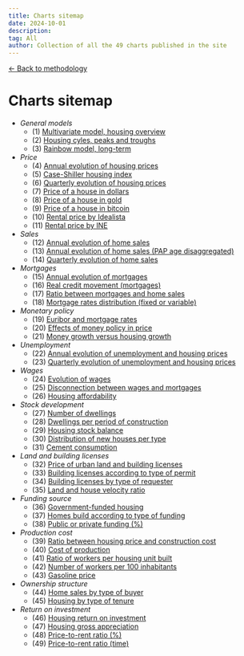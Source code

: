 ```yaml
---
title: Charts sitemap
date: 2024-10-01
description:
tag: All
author: Collection of all the 49 charts published in the site
---
```


<div class="meta-line"><a class="meta-back" href="/methodology#data-base-access">← Back to methodology</a></div>

# Charts sitemap

+ _General models_
  * (1) [Multivariate model, housing overview](/images/multivariate.png)
  * (2) [Housing cyles, peaks and troughs](/images/rainbow.png)
  * (3) [Rainbow model, long-term](/images/rainbowmax.png)
+ _Price_
  * (4) [Annual evolution of housing prices](/images/priceyearly.png)
  * (5) [Case-Shiller housing index](/images/ipvvr.png)
  * (6) [Quarterly evolution of housing prices](/images/pricequarterly.png)
  * (7) [Price of a house in dollars](/images/housedollar.png)
  * (8) [Price of a house in gold](/images/housegold.png)
  * (9) [Price of a house in bitcoin](/images/housebitcoin.png)
  * (10) [Rental price by Idealista](/images/rentprice1.png)
  * (11) [Rental price by INE](/images/rentprice2.png)
+ _Sales_
  * (12) [Annual evolution of home sales](/images/salesyearly1.png)
  * (13) [Annual evolution of home sales (PAP age disaggregated)](/images/salesyearly2.png)
  * (14) [Quarterly evolution of home sales](/images/salesquarterly.png)
+ _Mortgages_
  * (15) [Annual evolution of mortgages](/images/credityearly.png)
  * (16) [Real credit movement (mortgages)](/images/creditmovement.png)
  * (17) [Ratio between mortgages and home sales](/images/creditratio.png)
  * (18) [Mortgage rates distribution (fixed or variable)](/images/typemortgage.png)
+ _Monetary policy_
  * (19) [Euribor and mortgage rates](/images/euribor.png)
  * (20) [Effects of money policy in price](/images/pricemoneypolicy.png)
  * (21) [Money growth versus housing growth](/images/moneygrowth.png)
+ _Unemployment_
  * (22) [Annual evolution of unemployment and housing prices](/images/labor1.png)
  * (23) [Quarterly evolution of unemployment and housing prices](/images/labor2.png)
+ _Wages_
  * (24) [Evolution of wages](/images/wageyearly.png)
  * (25) [Disconnection between wages and mortgages](/images/wageratio.png)
  * (26) [Housing affordability](/images/wageaffordability.png)
+ _Stock development_
  * (27) [Number of dwellings](/images/stockyearly.png)
  * (28) [Dwellings per period of construction](/images/stockperiods.png)
  * (29) [Housing stock balance](/images/stockbalance.png)
  * (30) [Distribution of new houses per type](/images/typehouse.png)
  * (31) [Cement consumption](/images/cement.png)
+ _Land and building licenses_
  * (32) [Price of urban land and building licenses](/images/permitsland.png)
  * (33) [Building licenses according to type of permit](/images/permitstype.png)
  * (34) [Building licenses by type of requester](/images/permitsdistribution.png)
  * (35) [Land and house velocity ratio](/images/velocity.png)
+ _Funding source_
  * (36) [Government-funded housing](/images/publichousing.png)
  * (37) [Homes build according to type of funding](/images/publicprivate.png)
  * (38) [Public or private funding (%)](/images/publicprivateper.png)
+ _Production cost_
  * (39) [Ratio between housing price and construction cost](/images/costratio.png)
  * (40) [Cost of production](/images/costchange.png)
  * (41) [Ratio of workers per housing unit built](/images/workersperunit.png)
  * (42) [Number of workers per 100 inhabitants](/images/employed100.png)
  * (43) [Gasoline price](/images/gasoline.png)
+ _Ownership structure_
  * (44) [Home sales by type of buyer](/images/buyer.png)
  * (45) [Housing by type of tenure](/images/tenure.png)
+ _Return on investment_
  * (46) [Housing return on investment](/images/roinet.png)
  * (47) [Housing gross appreciation](/images/roigross.png)
  * (48) [Price-to-rent ratio (%)](/images/rentratio.png)
  * (49) [Price-to-rent ratio (time)](/images/renttime.png)
